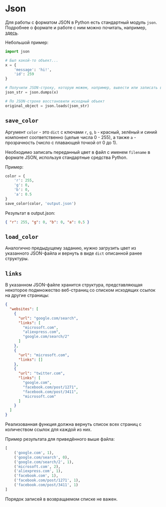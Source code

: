# Json

Для работы с форматом JSON в Python есть стандартный модуль `json`.
Подробнее о формате и работе с ним можно почитать, например,
[здесь](https://python-scripts.com/json).

Небольшой пример:
```python
import json

# Был какой-то объект...
x = {
    'message': 'hi!',
    'id': 259
}

# Получили JSON-строку, которую можем, например, вывести или записать в файл
json_str = json.dumps(x)

# По JSON-строке восстановили исходный объект
original_object = json.loads(json_str)
```

## `save_color`

Аргумент `color` - это `dict` с ключами `r`, `g`, `b` -
красный, зелёный и синий компонент соответственно (целые числа 0 - 255),
а также `a` - прозрачность (число с плавающей точкой от 0 до 1).

Необходимо записать переданный цвет в файл с именем `filename` в формате JSON,
используя стандартные средства Python.

Пример:
```python
color = {
    'r': 255,
    'g': 0,
    'b': 0,
    'a': 0.5
}
save_color(color, 'output.json')
```

Результат в output.json:
```json
{ "r": 255, "g": 0, "b": 0, "a": 0.5 }
```

## `load_color`
Аналогично предыдущему заданию, нужно загрузить цвет из указанного JSON-файла
и вернуть в виде `dict` описанной ранее структуры.

## `links`
В указанном JSON-файле хранится структура, представляющая
некоторое подмножество веб-страниц со списком исходящих ссылок на другие страницы:


```json
{
  "websites": [
    {
      "url": "google.com/search",
      "links": [
        "microsoft.com",
        "aliexpress.com",
        "google.com/search/2"
      ]
    },
    {
      "url": "microsoft.com",
      "links": []
    },
    {
      "url": "twitter.com",
      "links": [
        "google.com",
        "facebook.com/post/1271",
        "facebook.com/post/3411",
        "microsoft.com"
      ]
    }
  ]
}
```

Реализованная функция должна вернуть список всех страниц
с количеством ссылок для каждой из них.

Пример результата для приведённого выше файла:
```python
[
    ('google.com', 1),
    ('google.com/search', 0),
    ('google.com/search/2', 1),
    ('microsoft.com', 2),
    ('aliexpress.com', 1),
    ('facebook.com', 1),
    ('facebook.com/post/1271', 1),
    ('facebook.com/post/3411', 1)
]
```

Порядок записей в возвращаемом списке не важен.
